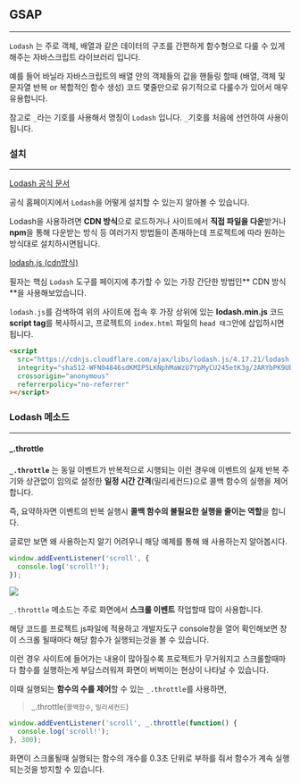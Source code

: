 ## GSAP

---

`Lodash` 는 주로 객체, 배열과 같은 데이터의 구조를 간편하게 함수형으로 다룰 수 있게 해주는 자바스크립트 라이브러리 입니다.

예를 들어 바닐라 자바스크립트의 배열 안의 객체들의 값을 핸들링 할때 (배열, 객체 및 문자열 반복 or 복합적인 함수 생성) 코드 몇줄만으로 유기적으로 다룰수가 있어서 매우 유용합니다.

참고로 `_`라는 기호를 사용해서 명칭이 `Lodash` 입니다.
`_`기호를 처음에 선언하여 사용이 됩니다.

### 설치

---

[Lodash 공식 문서](https://lodash.com/)

공식 홈페이지에서 `Lodash`을 어떻게 설치할 수 있는지 알아볼 수 있습니다.

Lodash을 사용하려면 **CDN 방식**으로 로드하거나 사이트에서 **직접 파일을 다운**받거나 **npm**을 통해 다운받는 방식 등 여러가지 방법들이 존재하는데 프로젝트에 따라 원하는 방식대로 설치하시면됩니다.

[lodash.js (cdn방식)](https://cdnjs.com/libraries/lodash.js)

필자는 핵심 `Lodash` 도구를 페이지에 추가할 수 있는 가장 간단한 방법인** CDN 방식**을 사용해보았습니다.

`lodash.js`를 검색하여 위의 사이트에 접속 후 가장 상위에 있는
**lodash.min.js** 코드 **script tag**를 복사하시고, 프로젝트의 `index.html` 파일의 `head 태그`안에 삽입하시면 됩니다.

```html
<script
  src="https://cdnjs.cloudflare.com/ajax/libs/lodash.js/4.17.21/lodash.min.js"
  integrity="sha512-WFN04846sdKMIP5LKNphMaWzU7YpMyCU245etK3g/2ARYbPK9Ub18eG+ljU96qKRCWh+quCY7yefSmlkQw1ANQ=="
  crossorigin="anonymous"
  referrerpolicy="no-referrer"
></script>
```

### Lodash 메소드

---

#### \_.throttle

**`_.throttle`** 는 동일 이벤트가 반복적으로 시행되는 이런 경우에 이벤트의 실제 반복 주기와 상관없이 임의로 설정한 **일정 시간 간격**(밀리세컨드)으로 콜백 함수의 실행을 제어합니다.

즉, 요약하자면 이벤트의 반복 실행시 **콜백 함수의 불필요한 실행을 줄이는 역할**을 합니다.

글로만 보면 왜 사용하는지 알기 어려우니 해당 예제를 통해 왜 사용하는지 알아봅시다.

```js
window.addEventListener('scroll', {
  console.log('scroll!');
});
```

![](https://velog.velcdn.com/images/won11/post/0c017188-c476-455a-82ba-ac7f2262c466/image.png)

`_.throttle` 메소드는 주로 화면에서 **스크롤 이벤트** 작업할때 많이 사용합니다.

해당 코드를 프로젝트 js파일에 적용하고 개발자도구 console창을 열어 확인해보면
창이 스크롤 될때마다 해당 함수가 실행되는것을 볼 수 있습니다.

이런 경우 사이트에 들어가는 내용이 많아질수록 프로젝트가 무거워지고 스크롤할때마다 함수를 실행하는게 부담스러워져 화면이 버벅이는 현상이 나타날 수 있습니다.

이때 실행되는 **함수의 수를 제어**할 수 있는 `_.throttle`를 사용하면,

> \_.throttle(`콜백함수`, `밀리세컨드`)

```js
window.addEventListener('scroll', _.throttle(function() {
  console.log('scroll!');
}, 300);
```

화면이 스크롤될때 실행되는 함수의 개수를 0.3초 단위로 부하를 줘서 함수가 계속 실행되는것을 방지할 수 있습니다.
